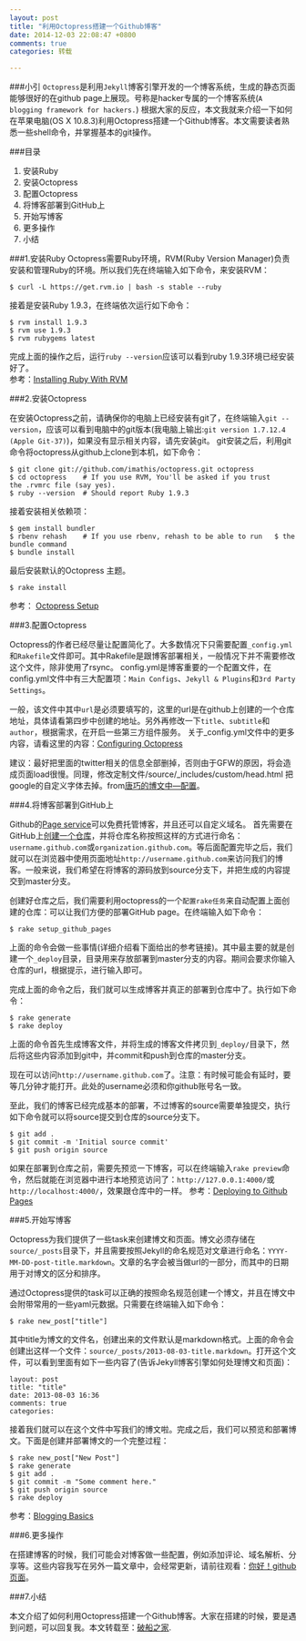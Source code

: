 ```yaml
---
layout: post
title: "利用Octopress搭建一个Github博客"
date: 2014-12-03 22:08:47 +0800
comments: true
categories: 转载

---
```


###小引
`Octopress`是利用`Jekyll`博客引擎开发的一个博客系统，生成的静态页面能够很好的在github page上展现。号称是hacker专属的一个博客系统(`A blogging framework for hackers.`)
根据大家的反应，本文我就来介绍一下如何在苹果电脑(OS X 10.8.3)利用Octopress搭建一个Github博客。本文需要读者熟悉一些shell命令，并掌握基本的git操作。

<!--more-->

###目录
1. 安装Ruby
2. 安装Octopress
3. 配置Octopress
4. 将博客部署到GitHub上
5. 开始写博客
6. 更多操作
7. 小结

###1.安装Ruby
Octopress需要Ruby环境，RVM(Ruby Version Manager)负责安装和管理Ruby的环境。所以我们先在终端输入如下命令，来安装RVM：

```   
$ curl -L https://get.rvm.io | bash -s stable --ruby
```

接着是安装Ruby 1.9.3，在终端依次运行如下命令： 
     
```
$ rvm install 1.9.3                                                   
$ rvm use 1.9.3                
$ rvm rubygems latest
```  

完成上面的操作之后，运行`ruby --version`应该可以看到ruby 1.9.3环境已经安装好了。   
参考：[Installing Ruby With RVM](http://octopress.org/docs/setup/rvm/)

###2.安装Octopress

在安装Octopress之前，请确保你的电脑上已经安装有git了，在终端输入`git --version`，应该可以看到电脑中的git版本(我电脑上输出:`git version 1.7.12.4 (Apple Git-37)`)，如果没有显示相关内容，请先安装git。
git安装之后，利用git命令将octopress从github上clone到本机，如下命令：

```
$ git clone git://github.com/imathis/octopress.git octopress                
$ cd octopress    # If you use RVM, You'll be asked if you trust           the .rvmrc file (say yes).   
$ ruby --version  # Should report Ruby 1.9.3
```
接着安装相关依赖项：

```
$ gem install bundler
$ rbenv rehash    # If you use rbenv, rehash to be able to run   $ the bundle command
$ bundle install
```
最后安装默认的Octopress 主题。

```
$ rake install
```

参考： [Octopress Setup](http://octopress.org/docs/setup/)

###3.配置Octopress

Octopress的作者已经尽量让配置简化了。大多数情况下只需要配置`_config.yml`和`Rakefile`文件即可。其中Rakefile是跟博客部署相关，一般情况下并不需要修改这个文件，除非使用了rsync。
config.yml是博客重要的一个配置文件，在config.yml文件中有三大配置项：`Main Configs`、`Jekyll & Plugins`和`3rd Party Settings`。

一般，该文件中其中`url`是必须要填写的，这里的url是在github上创建的一个仓库地址，具体请看第四步中创建的地址。另外再修改一下`title`、`subtitle`和`author`，根据需求，在开启一些第三方组件服务。
关于_config.yml文件中的更多内容，请看这里的内容：[Configuring Octopress](http://octopress.org/docs/configuring/)

建议：最好把里面的twitter相关的信息全部删掉，否则由于GFW的原因，将会造成页面load很慢。同理，修改定制文件/source/_includes/custom/head.html 把google的自定义字体去掉。from[唐巧的博文中—配置](http://blog.devtang.com/blog/2012/02/10/setup-blog-based-on-github/)。

###4.将博客部署到GitHub上

Github的[Page service](https://pages.github.com/)可以免费托管博客，并且还可以自定义域名。
首先需要在GitHub上[创建一个仓库](http://beyondvincent.com/blog/2013/08/03/108-creating-a-github-blog-using-octopress/)，并将仓库名称按照这样的方式进行命名：`username.github.com`或`organization.github.com`。等后面配置完毕之后，我们就可以在浏览器中使用页面地址`http://username.github.com`来访问我们的博客。一般来说，我们希望在将博客的源码放到source分支下，并把生成的内容提交到master分支。

创建好仓库之后，我们需要利用octopress的一个`配置rake任务`来自动配置上面创建的仓库：可以让我们方便的部署GitHub page。在终端输入如下命令：

```
$ rake setup_github_pages
```
上面的命令会做一些事情(详细介绍看下面给出的参考链接)。其中最主要的就是创建一个`_deploy`目录，目录用来存放部署到master分支的内容。期间会要求你输入仓库的url，根据提示，进行输入即可。

完成上面的命令之后，我们就可以生成博客并真正的部署到仓库中了。执行如下命令：

```
$ rake generate
$ rake deploy
```

上面的命令首先生成博客文件，并将生成的博客文件拷贝到`_deploy/`目录下，然后将这些内容添加到git中，并commit和push到仓库的master分支。

现在可以访问`http://username.github.com`了。注意：有时候可能会有延时，要等几分钟才能打开。此处的username必须和你github账号名一致。

至此，我们的博客已经完成基本的部署，不过博客的source需要单独提交，执行如下命令就可以将source提交到仓库的source分支下。

```
$ git add .
$ git commit -m 'Initial source commit'
$ git push origin source
```

如果在部署到仓库之前，需要先预览一下博客，可以在终端输入`rake preview`命令，然后就能在浏览器中进行本地预览访问了：`http://127.0.0.1:4000/`或`http://localhost:4000/`，效果跟仓库中的一样。
参考：[Deploying to Github Pages](http://octopress.org/docs/deploying/)

###5.开始写博客

Octopress为我们提供了一些task来创建博文和页面。博文必须存储在`source/_posts`目录下，并且需要按照Jekyll的命名规范对文章进行命名：`YYYY-MM-DD-post-title.markdown`。文章的名字会被当做url的一部分，而其中的日期用于对博文的区分和排序。

通过Octopress提供的task可以正确的按照命名规范创建一个博文，并且在博文中会附带常用的一些yaml元数据。只需要在终端输入如下命令：

```
$ rake new_post["title"]
```

其中title为博文的文件名，创建出来的文件默认是markdown格式。上面的命令会创建出这样一个文件：`source/_posts/2013-08-03-title.markdown`。打开这个文件，可以看到里面有如下一些内容了(告诉Jekyll博客引擎如何处理博文和页面)：

```
layout: post
title: "title"
date: 2013-08-03 16:36
comments: true
categories: 
```

接着我们就可以在这个文件中写我们的博文啦。完成之后，我们可以预览和部署博文。下面是创建并部署博文的一个完整过程：

```
$ rake new_post["New Post"]
$ rake generate
$ git add .
$ git commit -m "Some comment here." 
$ git push origin source
$ rake deploy
```

参考：[Blogging Basics](http://octopress.org/docs/blogging/)

###6.更多操作

在搭建博客的时候，我们可能会对博客做一些配置，例如添加评论、域名解析、分享等。这些内容我写在另外一篇文章中，会经常更新，请前往观看：[你好！github页面](http://beyondvincent.com/blog/2013/07/27/107-hello-page-of-github/)。

###7.小结

本文介绍了如何利用Octopress搭建一个Github博客。大家在搭建的时候，要是遇到问题，可以回复我。本文转载至：[破船之家](http://beyondvincent.com/2013/08/03/2013-08-03-108-creating-a-github-blog-using-octopress/).

         